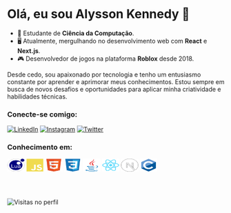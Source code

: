 # Olá, eu sou Alysson Kennedy 👋

- 📖 Estudante de **Ciência da Computação**.
- 🖥️ Atualmente, mergulhando no desenvolvimento web com **React** e **Next.js**.
- 🎮 Desenvolvedor de jogos na plataforma **Roblox** desde 2018.

Desde cedo, sou apaixonado por tecnologia e tenho um entusiasmo constante por aprender e aprimorar meus conhecimentos. Estou sempre em busca de novos desafios e oportunidades para aplicar minha criatividade e habilidades técnicas.

### Conecte-se comigo:
[![LinkedIn](https://img.shields.io/badge/LinkedIn-0077B5?style=for-the-badge&logo=linkedin&logoColor=white)](https://www.linkedin.com/in/alysson-kennedy/)
[![Instagram](https://img.shields.io/badge/-Instagram-%23E4405F?style=for-the-badge&logo=instagram&logoColor=white)](https://www.linkedin.com/in/alysson-kennedy/)
[![Twitter](https://img.shields.io/badge/-Twitter-%231DA1F2?style=for-the-badge&logo=twitter&logoColor=white)](https://x.com/Duelan_BR)

### Conhecimento em:
<div>
  <img align="center" alt="Alysson-Lua" height="30" width="40" src="https://raw.githubusercontent.com/devicons/devicon/master/icons/lua/lua-original.svg">
  <img align="center" alt="Alysson-JS" height="30" width="40" src="https://raw.githubusercontent.com/devicons/devicon/master/icons/javascript/javascript-plain.svg">
  <img align="center" alt="Alysson-HTML" height="30" width="40" src="https://raw.githubusercontent.com/devicons/devicon/master/icons/html5/html5-original.svg">
  <img align="center" alt="Alysson-CSS" height="30" width="40" src="https://raw.githubusercontent.com/devicons/devicon/master/icons/css3/css3-original.svg">
  <img align="center" alt="Alysson-Java" height="30" width="40" src="https://raw.githubusercontent.com/devicons/devicon/master/icons/java/java-original.svg">
  <img align="center" alt="Alysson-React" height="30" width="40" src="https://raw.githubusercontent.com/devicons/devicon/master/icons/react/react-original.svg">
  <img align="center" alt="Alysson-Nextjs" height="30" width="40" src="https://raw.githubusercontent.com/devicons/devicon/master/icons/nextjs/nextjs-line.svg">
  <img align="center" alt="Alysson-C" height="30" width="40" src="https://raw.githubusercontent.com/devicons/devicon/master/icons/c/c-original.svg">
</div>

<br><br>

![Visitas no perfil](https://komarev.com/ghpvc/?username=AlyssonKennedy744)
